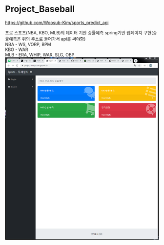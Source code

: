 # Project_Baseball

https://github.com/Woosub-Kim/sports_predict_api

프로 스포츠(NBA, KBO, MLB)의 데이터 기반 승률예측 spring기반 웹페이지 구현(승률예측은 위의 주소로 들어가서 api를 써야함) 
<br/>
NBA - WS, VORP, BPM
<br/>
KBO - WAR
<br/>
MLB - ERA, WHIP, WAR, SLG, OBP
<br/>
<img width="" height="" src='https://github.com/namwon94/Project_Baseball/blob/master/webpage.png'></img>
